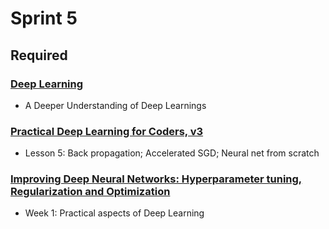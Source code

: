 # Sprint 5

## Required

### [Deep Learning](https://www.kaggle.com/learn/deep-learning)

- A Deeper Understanding of Deep Learnings

### [Practical Deep Learning for Coders, v3](https://course.fast.ai/index.html)

- Lesson 5: Back propagation; Accelerated SGD; Neural net from scratch

### [Improving Deep Neural Networks: Hyperparameter tuning, Regularization and Optimization](https://www.coursera.org/learn/deep-neural-network)

- Week 1: Practical aspects of Deep Learning

